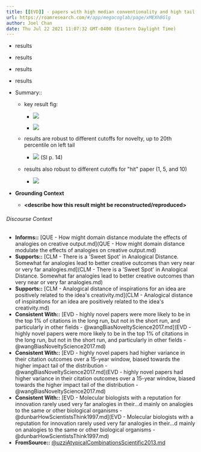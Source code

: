 ```yaml
---
title: [[EVD]] - papers with high median conventionality and high tail atypical combinations of journals they cited were 2x more likely than average to be in top 5 percent of citation distribution - [[@uzziAtypicalCombinationsScientific2013]]
url: https://roamresearch.com/#/app/megacoglab/page/xMEXh8Glg
author: Joel Chan
date: Thu Jul 22 2021 11:07:32 GMT-0400 (Eastern Daylight Time)
---
```


- results
- results
- results
- results
- Summary::

    - key result fig:

        - ![](https://firebasestorage.googleapis.com/v0/b/firescript-577a2.appspot.com/o/imgs%2Fapp%2Fmegacoglab%2FYYJrres1L2.png?alt=media&token=a222deac-7acf-41e5-9cf1-9cec07eaade8)

        - ![](https://firebasestorage.googleapis.com/v0/b/firescript-577a2.appspot.com/o/imgs%2Fapp%2Fmegacoglab%2FKiglEtvW2U.png?alt=media&token=95d356b5-e3e9-4806-91b2-fcd16847ee9a)

    - results are robust to different cutoffs for novelty, up to 20th percentile on left tail

        - ![](https://firebasestorage.googleapis.com/v0/b/firescript-577a2.appspot.com/o/imgs%2Fapp%2Fmegacoglab%2Fca2mlAV8CN.png?alt=media&token=ebb4fb77-2935-470a-aa36-6a8b86bee908) (SI p. 14)

    - results also robust to different cutoffs for "hit" paper (1, 5, and 10)

        - ![](https://firebasestorage.googleapis.com/v0/b/firescript-577a2.appspot.com/o/imgs%2Fapp%2Fmegacoglab%2F9irFM3pnN1.png?alt=media&token=7d91e719-7853-4f8a-9919-899652b0f081)
- **Grounding Context**

    - __<describe how this result might be reconstructed/reproduced>__

###### Discourse Context

- **Informs::** [QUE - How might domain distance modulate the effects of analogies on creative output.md](QUE - How might domain distance modulate the effects of analogies on creative output.md)
- **Supports::** [CLM - There is a 'Sweet Spot' in Analogical Distance. Somewhat far analogies lead to better creative outcomes than very near or very far analogies.md](CLM - There is a 'Sweet Spot' in Analogical Distance. Somewhat far analogies lead to better creative outcomes than very near or very far analogies.md)
- **Supports::** [CLM - Analogical distance of inspirations for an idea are positively related to the idea's creativity.md](CLM - Analogical distance of inspirations for an idea are positively related to the idea's creativity.md)
- **Consistent With::** [EVD - highly novel papers were more likely to be in the top 1% of citations in the long run, but not in the short run, and particularly in other fields - @wangBiasNoveltyScience2017.md](EVD - highly novel papers were more likely to be in the top 1% of citations in the long run, but not in the short run, and particularly in other fields - @wangBiasNoveltyScience2017.md)
- **Consistent With::** [EVD - highly novel papers had higher variance in their citation outcomes over a 15-year window, biased towards the higher impact tail of the distribution - @wangBiasNoveltyScience2017.md](EVD - highly novel papers had higher variance in their citation outcomes over a 15-year window, biased towards the higher impact tail of the distribution - @wangBiasNoveltyScience2017.md)
- **Consistent With::** [EVD - Molecular biologists with a reputation for innovation rarely used very far analogies in their...d mainly on analogies to the same or other biological organisms - @dunbarHowScientistsThink1997.md](EVD - Molecular biologists with a reputation for innovation rarely used very far analogies in their...d mainly on analogies to the same or other biological organisms - @dunbarHowScientistsThink1997.md)
- **FromSource::** [@uzziAtypicalCombinationsScientific2013.md](@uzziAtypicalCombinationsScientific2013.md)

